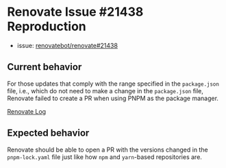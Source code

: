# Renovate Issue #21438 Reproduction

- issue: [renovatebot/renovate#21438](https://github.com/renovatebot/renovate/issues/21438)

## Current behavior

For those updates that comply with the range specified in the `package.json` file, i.e., which do not need to make a change in the `package.json` file, Renovate failed to create a PR when using PNPM as the package manager.

[Renovate Log](./renovate.log)

## Expected behavior

Renovate should be able to open a PR with the versions changed in the `pnpm-lock.yaml` file just like how `npm` and `yarn`-based repositories are.
